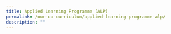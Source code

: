 ```yaml
---
title: Applied Learning Programme (ALP)
permalink: /our-co-curriculum/applied-learning-programme-alp/
description: ""
---
```

